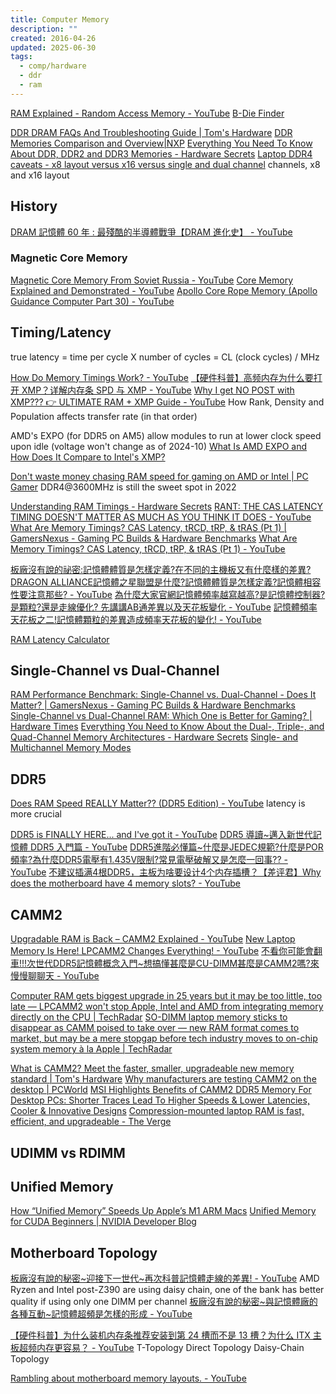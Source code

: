 ```yaml
---
title: Computer Memory
description: ""
created: 2016-04-26
updated: 2025-06-30
tags:
  - comp/hardware
  - ddr
  - ram
---
```


[RAM Explained - Random Access Memory - YouTube](https://www.youtube.com/watch?v=PVad0c2cljo)
[B-Die Finder](https://benzhaomin.github.io/bdiefinder/)

[DDR DRAM FAQs And Troubleshooting Guide | Tom's Hardware](https://www.tomshardware.com/reviews/ddr-dram-faq,4154.html)
[DDR Memories Comparison and Overview|NXP](http://www.nxp.com/pages/ddr-memories-comparison-and-overview:784_LPBB_DDR)
[Everything You Need To Know About DDR, DDR2 and DDR3 Memories - Hardware Secrets](http://www.hardwaresecrets.com/everything-you-need-to-know-about-ddr-ddr2-and-ddr3-memories/)
[Laptop DDR4 caveats - x8 layout versus x16 versus single and dual channel](https://rk.edu.pl/en/laptop-ddr4-caveats-x8-layout-versus-x16-versus-single-and-dual-channel/) channels, x8 and x16 layout

## History

[DRAM 記憶體 60 年 : 最殘酷的半導體戰爭【DRAM 進化史】 - YouTube](https://www.youtube.com/watch?v=eB8SdLQNAmc)

### Magnetic Core Memory

[Magnetic Core Memory From Soviet Russia - YouTube](https://www.youtube.com/shorts/mrBz9-9qgGw)
[Core Memory Explained and Demonstrated - YouTube](https://www.youtube.com/watch?v=AwsInQLmjXc)
[Apollo Core Rope Memory (Apollo Guidance Computer Part 30) - YouTube](https://www.youtube.com/watch?v=hckwxq8rnr0)

## Timing/Latency

true latency
= time per cycle X number of cycles
= CL (clock cycles) / MHz

[How Do Memory Timings Work? - YouTube](https://www.youtube.com/watch?v=Yed-a9vqTYc)
[【硬件科普】高频内存为什么要打开 XMP？详解内存条 SPD 与 XMP - YouTube](https://www.youtube.com/watch?v=KC4CVyWXjRM)
[Why I get NO POST with XMP??? 👉 ULTIMATE RAM + XMP Guide - YouTube](https://www.youtube.com/watch?v=wzVZgTP2204) How Rank, Density and Population affects transfer rate (in that order)

AMD's EXPO (for DDR5 on AM5) allow modules to run at lower clock speed upon idle (voltage won't change as of 2024-10)
[What Is AMD EXPO and How Does It Compare to Intel's XMP?](https://www.makeuseof.com/what-is-amd-expo/)

[Don't waste money chasing RAM speed for gaming on AMD or Intel | PC Gamer](https://www.pcgamer.com/does-ram-speed-matter-gaming-amd-intel/) DDR4@3600MHz is still the sweet spot in 2022

[Understanding RAM Timings - Hardware Secrets](http://www.hardwaresecrets.com/understanding-ram-timings/)
[RANT: THE CAS LATENCY TIMING DOESN'T MATTER AS MUCH AS YOU THINK IT DOES - YouTube](https://www.youtube.com/watch?v=pgb8N23tsfA)
[What Are Memory Timings? CAS Latency, tRCD, tRP, & tRAS (Pt 1) | GamersNexus - Gaming PC Builds & Hardware Benchmarks](https://www.gamersnexus.net/guides/3333-memory-timings-defined-cas-latency-trcd-trp-tras)
[What Are Memory Timings? CAS Latency, tRCD, tRP, & tRAS (Pt 1) - YouTube](https://www.youtube.com/watch?v=o59V3_4NvPM)

[板廠沒有說的祕密:記憶體體質是怎樣定義?在不同的主機板又有什麼樣的差異?DRAGON ALLIANCE記憶體之星聯盟是什麼?記憶體體質是怎樣定義?記憶體相容性要注意那些? - YouTube](https://www.youtube.com/watch?v=JTcIlt-zbsw)
[為什麼大家官網記憶體頻率越寫越高?是記憶體控制器?是顆粒?還是走線優化? 先講講AB通差異以及天花板變化 - YouTube](https://www.youtube.com/watch?v=P7cfegG9BKU)
[記憶體頻率天花板之二!記憶體顆粒的差異造成頻率天花板的變化! - YouTube](https://www.youtube.com/watch?v=RUCmAALUL2w)

[RAM Latency Calculator](https://notkyon.moe/ram-latency2.htm)

## Single-Channel vs Dual-Channel

[RAM Performance Benchmark: Single-Channel vs. Dual-Channel - Does It Matter? | GamersNexus - Gaming PC Builds & Hardware Benchmarks](https://www.gamersnexus.net/guides/1349-ram-how-dual-channel-works-vs-single-channel?showall=1)
[Single-Channel vs Dual-Channel RAM: Which One is Better for Gaming? | Hardware Times](https://www.hardwaretimes.com/single-channel-vs-dual-channel-ram-which-one-is-better-for-gaming/)
[Everything You Need to Know About the Dual-, Triple-, and Quad-Channel Memory Architectures - Hardware Secrets](http://www.hardwaresecrets.com/everything-you-need-to-know-about-the-dual-triple-and-quad-channel-memory-architectures/)
[Single- and Multichannel Memory Modes](https://www.intel.com/content/www/us/en/support/articles/000005657/boards-and-kits.html)

## DDR5

[Does RAM Speed REALLY Matter?? (DDR5 Edition) - YouTube](https://www.youtube.com/watch?v=b-WFetQjifc)
latency is more crucial

[DDR5 is FINALLY HERE... and I've got it - YouTube](https://www.youtube.com/watch?v=aJEq7H4Wf6U)
[DDR5 導讀~邁入新世代記憶體 DDR5 入門篇 - YouTube](https://www.youtube.com/watch?v=cKqq4O7qVTU)
[DDR5進階必懂篇~什麼是JEDEC規範?什麼是POR頻率?為什麼DDR5電壓有1.435V限制?常見電壓破解又是怎麼一回事?? - YouTube](https://www.youtube.com/watch?v=0hookxhPyjI)
[不建议插满4根DDR5，主板为啥要设计4个内存插槽？【差评君】Why does the motherboard have 4 memory slots? - YouTube](https://www.youtube.com/watch?v=kTEEV6FlnBg)

## CAMM2

[Upgradable RAM is Back – CAMM2 Explained - YouTube](https://www.youtube.com/watch?v=PMwt3A02WU8)
[New Laptop Memory Is Here! LPCAMM2 Changes Everything! - YouTube](https://www.youtube.com/watch?v=K3zB9EFntmA)
[不看你可能會翻車!!!次世代DDR5記憶體概念入門~想搞懂甚麼是CU-DIMM甚麼是CAMM2嗎?來慢慢聊聊天 - YouTube](https://www.youtube.com/watch?v=ImqoHmkIrbo)

[Computer RAM gets biggest upgrade in 25 years but it may be too little, too late — LPCAMM2 won't stop Apple, Intel and AMD from integrating memory directly on the CPU | TechRadar](https://www.techradar.com/pro/computer-ram-gets-biggest-upgrade-in-25-years-but-it-may-be-too-little-too-late-lpcamm2-wont-stop-apple-intel-and-amd-from-integrating-memory-directly-on-the-cpu)
[SO-DIMM laptop memory sticks to disappear as CAMM poised to take over — new RAM format comes to market, but may be a mere stopgap before tech industry moves to on-chip system memory à la Apple | TechRadar](https://www.techradar.com/pro/so-dimm-laptop-memory-sticks-to-disappear-as-camm-poised-to-take-over-new-ram-format-comes-to-market-but-may-be-a-mere-stopgap-before-tech-industry-moves-to-on-chip-system-memory-a-la-apple)

[What is CAMM2? Meet the faster, smaller, upgradeable new memory standard | Tom's Hardware](https://www.tomshardware.com/pc-components/motherboards/what-is-camm2)
[Why manufacturers are testing CAMM2 on the desktop | PCWorld](https://www.pcworld.com/article/2363771/why-msi-asus-and-asrock-are-testing-camm2-on-desktop.html)
[MSI Highlights Benefits of CAMM2 DDR5 Memory For Desktop PCs: Shorter Traces Lead To Higher Speeds & Lower Latencies, Cooler & Innovative Designs](https://wccftech.com/msi-benefits-camm2-ddr5-memory-desktop-pcs-shorter-traces-higher-speeds-lower-latencies-cooler-innovative-designs/)
[Compression-mounted laptop RAM is fast, efficient, and upgradeable - The Verge](https://www.theverge.com/2024/5/7/24151369/lpcamm2-laptop-memory-ram-lenovo-ifixit)

## UDIMM vs RDIMM

## Unified Memory

[How “Unified Memory” Speeds Up Apple’s M1 ARM Macs](https://www.howtogeek.com/701804/how-unified-memory-speeds-up-apples-m1-arm-macs/amp/)
[Unified Memory for CUDA Beginners | NVIDIA Developer Blog](https://developer.nvidia.com/blog/unified-memory-cuda-beginners/)

## Motherboard Topology

[板廠沒有說的秘密~迎接下一世代~再次科普記憶體走線的差異! - YouTube](https://www.youtube.com/watch?v=Ypg4WP0tr7Y) AMD Ryzen and Intel post-Z390 are using daisy chain, one of the bank has better quality if using only one DIMM per channel
[板廠沒有說的秘密~與記憶體廠的各種互動~記憶體超頻是怎樣的形成 - YouTube](https://www.youtube.com/watch?v=sum0GRK9jTY)

[【硬件科普】为什么装机内存条推荐安装到第 24 槽而不是 13 槽？为什么 ITX 主板超频内存更容易？ - YouTube](https://www.youtube.com/watch?v=aRZcm4WvJEc)
T-Topology
Direct Topology
Daisy-Chain Topology

[Rambling about motherboard memory layouts. - YouTube](https://www.youtube.com/watch?v=3vQwGGbW1AE)
